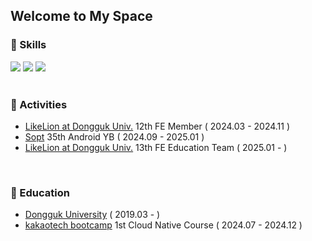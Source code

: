 ## Welcome to My Space


### 🔭 Skills

 <div>
  <img src="https://img.shields.io/badge/JAVASCRIPT-F7DF1E??style=flatr&logo=JavaScript&logoColor=black">
  <img src="https://img.shields.io/badge/TYPESCRIPT-3178C6??style=flatr&logo=TypeScript&logoColor=white">
  <img src="https://img.shields.io/badge/REACT-61DAFB??style=flatr&logo=React&logoColor=black">
 </div>

<br/> 

### 🔭 Activities
- [LikeLion at Dongguk Univ.](https://likelion-dgu.com/) 12th FE Member ( 2024.03 - 2024.11 )
- [Sopt](https://www.sopt.org/) 35th Android YB ( 2024.09 - 2025.01 )
- [LikeLion at Dongguk Univ.](https://likelion-dgu.com/) 13th FE Education Team ( 2025.01 - )

<br/> 

### 🔭 Education
- [Dongguk University](https://www.dongguk.edu/main) ( 2019.03 - )
- [kakaotech bootcamp](https://ktb.goorm.io/) 1st Cloud Native Course ( 2024.07 - 2024.12 )

<!--

### 🍞 Working Experience
- [Hancom](https://www.hancom.com/) | Frontend Development Internship ( 2025.08 - )
![Anurag's GitHub stats](https://github-readme-stats.vercel.app/api?username=sayyyho&show_icons=true&theme=)
  <img src="https://img.shields.io/badge/NEXTJS-000000??style=flatr&logo=Next.js&logoColor=white">
-->
